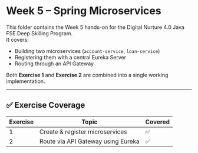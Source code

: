 # Week 5 – Spring Microservices

This folder contains the Week 5 hands-on for the Digital Nurture 4.0 Java FSE Deep Skilling Program.  
It covers:

- Building two microservices (`account-service`, `loan-service`)
- Registering them with a central Eureka Server
- Routing through an API Gateway

Both **Exercise 1** and **Exercise 2** are combined into a single working implementation.

---

## ✅ Exercise Coverage

| Exercise | Topic                                      | Covered |
|----------|--------------------------------------------|---------|
| 1        | Create & register microservices            | ✅      |
| 2        | Route via API Gateway using Eureka         | ✅      |
